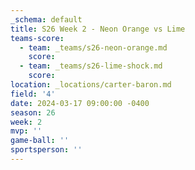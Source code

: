 ```yaml
---
_schema: default
title: S26 Week 2 - Neon Orange vs Lime
teams-score:
  - team: _teams/s26-neon-orange.md
    score:
  - team: _teams/s26-lime-shock.md
    score:
location: _locations/carter-baron.md
field: '4'
date: 2024-03-17 09:00:00 -0400
season: 26
week: 2
mvp: ''
game-ball: ''
sportsperson: ''
---
```

